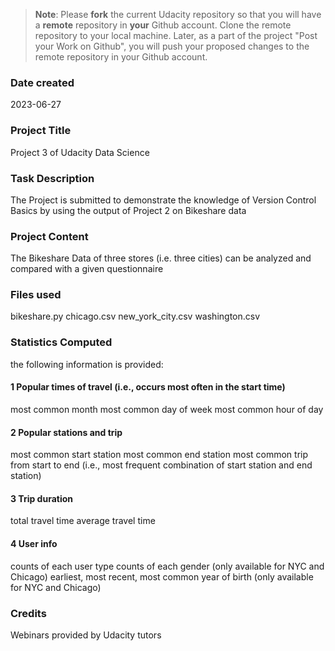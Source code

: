 >**Note**: Please **fork** the current Udacity repository so that you will have a **remote** repository in **your** Github account. Clone the remote repository to your local machine. Later, as a part of the project "Post your Work on Github", you will push your proposed changes to the remote repository in your Github account.

### Date created
2023-06-27

### Project Title
Project 3 of Udacity Data Science

### Task Description
The Project is submitted to demonstrate the knowledge of Version Control Basics by using the output of Project 2 on Bikeshare data

### Project Content
The Bikeshare Data of three stores (i.e. three cities) can be analyzed and compared with a given questionnaire

### Files used
bikeshare.py
chicago.csv
new_york_city.csv
washington.csv

### Statistics Computed
the following information is provided:

#### 1 Popular times of travel (i.e., occurs most often in the start time)

most common month
most common day of week
most common hour of day

#### 2 Popular stations and trip

most common start station
most common end station
most common trip from start to end (i.e., most frequent combination of start station and end station)

#### 3 Trip duration

total travel time
average travel time

#### 4 User info

counts of each user type
counts of each gender (only available for NYC and Chicago)
earliest, most recent, most common year of birth (only available for NYC and Chicago)

### Credits
Webinars provided by Udacity tutors

